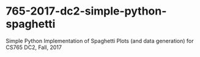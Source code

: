 # 765-2017-dc2-simple-python-spaghetti
Simple Python Implementation of Spaghetti Plots (and data generation) for CS765 DC2, Fall, 2017
